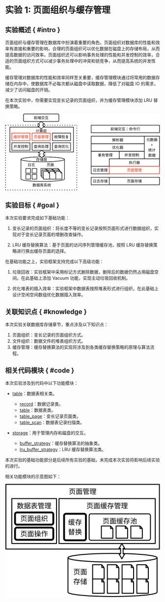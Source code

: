 # 实验 1: 页面组织与缓存管理

## 实验概述 { #intro }

页面组织与缓存管理在数据库中扮演着重要的角色。页面组织对数据库的性能和效率有直接和重要的影响，合理的页面组织可以优化数据在磁盘上的存储布局，从而提高数据的访问效率。页面组织还可以影响事务处理的性能和并发控制的效率，合适的页面组织方式可以减少事务处理中的冲突和锁竞争，从而提高系统的并发性能。

缓存管理对数据库的性能和效率同样至关重要，缓存管理模块通过将常用的数据存储在内存中，使数据库不必每次都从磁盘中读取数据，降低了对磁盘 IO 的需求，减少了访问磁盘的开销。

在本次实验中，你需要实现变长记录的页面组织，并为缓存管理模块添加 LRU 替换策略。

![](../pics/lab1-overview.svg)

## 实验目标 { #goal }

本次实验要求完成如下基础功能：

1. 变长记录的页面组织：将长度不等的变长记录按照页面形式进行数据组织，实现对于变长记录页面的增删改查操作。

2. LRU 缓存替换算法：基于页面的访问序列管理缓存池，按照 LRU 缓存替换策略进行换出缓存页面的选择。

在基础功能之上，实验框架支持完成以下高级功能：

1. 垃圾回收：实验框架中采用标记方式删除数据，删除后的数据仍然占用磁盘空间。在此基础上添加 Vacuum 功能，实现主动垃圾回收机制。

2. 优化堆表的插入效率：实验框架中数据表按照堆表形式进行组织，在此基础上设计空闲空间数组优化数据插入效率。

## 关联知识点 { #knowledge }

本次实验关联数据库存储章节，重点涉及以下知识点：

1. 页面组织：变长记录的页面组织方式。
2. 文件组织：数据文件的堆表组织方式。
3. 缓存管理：缓存替换算法的实现将涉及到各类缓存替换策略的原理与算法流程。

## 相关代码模块 { #code }

本次实验涉及到代码中以下功能模块：

-   [table](https://github.com/thu-db/huadb/tree/main/src/table)：数据表相关类。

    -   [record](https://github.com/thu-db/huadb/blob/main/src/table/record.h)：数据记录类。
    -   [table](https://github.com/thu-db/huadb/blob/main/src/table/table.h)：数据表类。
    -   [table_page](https://github.com/thu-db/huadb/blob/main/src/table/table_page.h)：变长记录页面类。
    -   [table_scan](https://github.com/thu-db/huadb/blob/main/src/table/table_scan.h)：数据表记录扫描类。

-   [storage](https://github.com/thu-db/huadb/tree/main/src/storage)：用于管理内存和磁盘的交互。
    -   [buffer_strategy](https://github.com/thu-db/huadb/tree/main/src/storage/buffer_strategy.h)：缓存替换算法的抽象类。
    -   [lru_buffer_strategy](https://github.com/thu-db/huadb/tree/main/src/storage/lru_buffer_strategy.h)：LRU 缓存替换算法类。

本次实验的基础功能部分是后续所有实验的基础，未完成本次实验将影响后续实验的进行。

相关功能模块的示意图如下：

![](../pics/lab1-details.svg)
